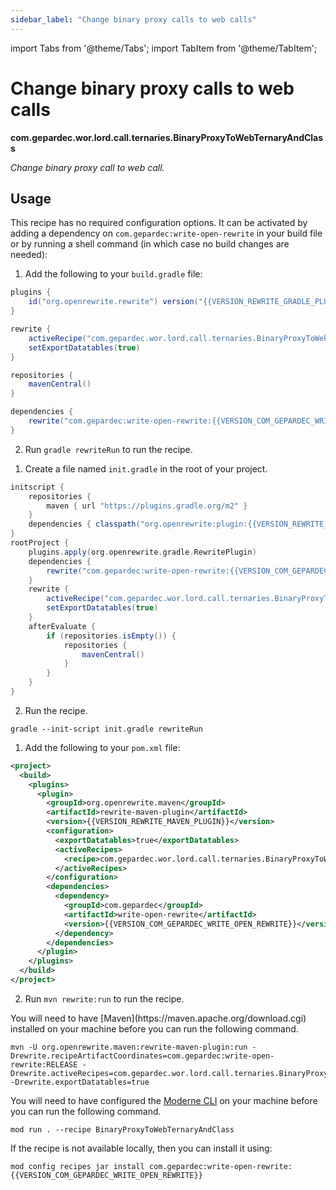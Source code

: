 ```yaml
---
sidebar_label: "Change binary proxy calls to web calls"
---
```


import Tabs from '@theme/Tabs';
import TabItem from '@theme/TabItem';

# Change binary proxy calls to web calls

**com.gepardec.wor.lord.call.ternaries.BinaryProxyToWebTernaryAndClass**

_Change binary proxy call to web call._


## Usage

This recipe has no required configuration options. It can be activated by adding a dependency on `com.gepardec:write-open-rewrite` in your build file or by running a shell command (in which case no build changes are needed):
<Tabs groupId="projectType">
<TabItem value="gradle" label="Gradle">

1. Add the following to your `build.gradle` file:

```groovy title="build.gradle"
plugins {
    id("org.openrewrite.rewrite") version("{{VERSION_REWRITE_GRADLE_PLUGIN}}")
}

rewrite {
    activeRecipe("com.gepardec.wor.lord.call.ternaries.BinaryProxyToWebTernaryAndClass")
    setExportDatatables(true)
}

repositories {
    mavenCentral()
}

dependencies {
    rewrite("com.gepardec:write-open-rewrite:{{VERSION_COM_GEPARDEC_WRITE_OPEN_REWRITE}}")
}
```

2. Run `gradle rewriteRun` to run the recipe.
</TabItem>

<TabItem value="gradle-init-script" label="Gradle init script">

1. Create a file named `init.gradle` in the root of your project.

```groovy title="init.gradle"
initscript {
    repositories {
        maven { url "https://plugins.gradle.org/m2" }
    }
    dependencies { classpath("org.openrewrite:plugin:{{VERSION_REWRITE_GRADLE_PLUGIN}}") }
}
rootProject {
    plugins.apply(org.openrewrite.gradle.RewritePlugin)
    dependencies {
        rewrite("com.gepardec:write-open-rewrite:{{VERSION_COM_GEPARDEC_WRITE_OPEN_REWRITE}}")
    }
    rewrite {
        activeRecipe("com.gepardec.wor.lord.call.ternaries.BinaryProxyToWebTernaryAndClass")
        setExportDatatables(true)
    }
    afterEvaluate {
        if (repositories.isEmpty()) {
            repositories {
                mavenCentral()
            }
        }
    }
}
```

2. Run the recipe.

```shell title="shell"
gradle --init-script init.gradle rewriteRun
```

</TabItem>
<TabItem value="maven" label="Maven POM">

1. Add the following to your `pom.xml` file:

```xml title="pom.xml"
<project>
  <build>
    <plugins>
      <plugin>
        <groupId>org.openrewrite.maven</groupId>
        <artifactId>rewrite-maven-plugin</artifactId>
        <version>{{VERSION_REWRITE_MAVEN_PLUGIN}}</version>
        <configuration>
          <exportDatatables>true</exportDatatables>
          <activeRecipes>
            <recipe>com.gepardec.wor.lord.call.ternaries.BinaryProxyToWebTernaryAndClass</recipe>
          </activeRecipes>
        </configuration>
        <dependencies>
          <dependency>
            <groupId>com.gepardec</groupId>
            <artifactId>write-open-rewrite</artifactId>
            <version>{{VERSION_COM_GEPARDEC_WRITE_OPEN_REWRITE}}</version>
          </dependency>
        </dependencies>
      </plugin>
    </plugins>
  </build>
</project>
```

2. Run `mvn rewrite:run` to run the recipe.
</TabItem>

<TabItem value="maven-command-line" label="Maven Command Line">
You will need to have [Maven](https://maven.apache.org/download.cgi) installed on your machine before you can run the following command.

```shell title="shell"
mvn -U org.openrewrite.maven:rewrite-maven-plugin:run -Drewrite.recipeArtifactCoordinates=com.gepardec:write-open-rewrite:RELEASE -Drewrite.activeRecipes=com.gepardec.wor.lord.call.ternaries.BinaryProxyToWebTernaryAndClass -Drewrite.exportDatatables=true
```
</TabItem>
<TabItem value="moderne-cli" label="Moderne CLI">

You will need to have configured the [Moderne CLI](https://docs.moderne.io/user-documentation/moderne-cli/getting-started/cli-intro) on your machine before you can run the following command.

```shell title="shell"
mod run . --recipe BinaryProxyToWebTernaryAndClass
```

If the recipe is not available locally, then you can install it using:
```shell
mod config recipes jar install com.gepardec:write-open-rewrite:{{VERSION_COM_GEPARDEC_WRITE_OPEN_REWRITE}}
```
</TabItem>
</Tabs>
